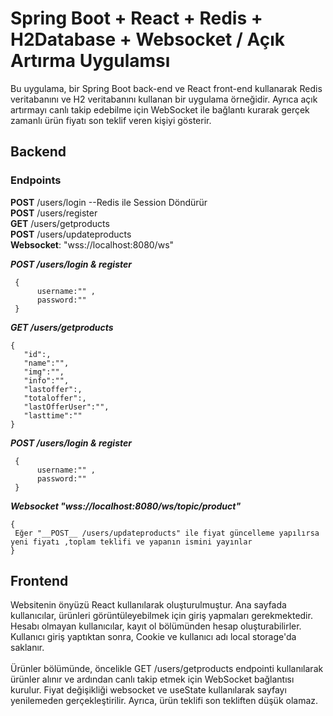 # Spring Boot + React + Redis + H2Database + Websocket / Açık Artırma Uygulamsı
Bu uygulama, bir Spring Boot back-end ve React front-end kullanarak Redis veritabanını ve H2 veritabanını kullanan bir uygulama örneğidir. Ayrıca açık artırmayı canlı takip edebilme için WebSocket ile bağlantı kurarak gerçek zamanlı ürün fiyatı son teklif veren kişiyi gösterir.



## Backend 
### Endpoints
__POST__ /users/login  --Redis ile Session Döndürür<br>
__POST__ /users/register   <br>
__GET__ /users/getproducts<br>
__POST__ /users/updateproducts<br>
__Websocket__: "wss://localhost:8080/ws"  

***__POST__ /users/login   & register***
```
 {
      username:"" , 
      password:""
 }
 ```
 
 ***__GET__ /users/getproducts***
 ```
 {
    "id":,
    "name":"",
    "img":"",
    "info":"",
    "lastoffer":,
    "totaloffer":,
    "lastOfferUser":"",
    "lasttime":""
 }
```


***__POST__ /users/login   & register***
```
 {
      username:"" , 
      password:""
 }
 ```
 
 ***__Websocket__ "wss://localhost:8080/ws/topic/product"***
 
 ```
{
  Eğer "__POST__ /users/updateproducts" ile fiyat güncelleme yapılırsa yeni fiyatı ,toplam teklifi ve yapanın ismini yayınlar
 }
  ```

## Frontend
Websitenin önyüzü React kullanılarak oluşturulmuştur. Ana sayfada kullanıcılar, ürünleri görüntüleyebilmek için giriş yapmaları gerekmektedir. Hesabı olmayan kullanıcılar, kayıt ol bölümünden hesap oluşturabilirler. Kullanıcı giriş yaptıktan sonra, Cookie ve kullanıcı adı local storage'da saklanır.
<br><br>
Ürünler bölümünde, öncelikle GET /users/getproducts endpointi kullanılarak ürünler alınır ve ardından canlı takip etmek için WebSocket bağlantısı kurulur. Fiyat değişikliği websocket ve useState kullanılarak sayfayı yenilemeden gerçekleştirilir. Ayrıca, ürün teklifi son tekliften düşük olamaz.
